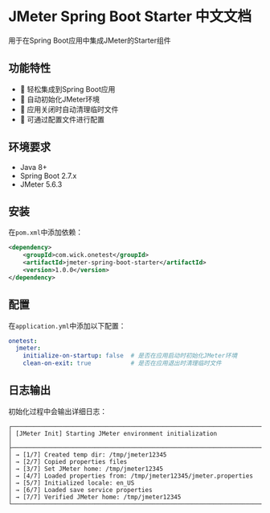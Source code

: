 # JMeter Spring Boot Starter 中文文档


用于在Spring Boot应用中集成JMeter的Starter组件

## 功能特性

- 🚀 轻松集成到Spring Boot应用
- 🔧 自动初始化JMeter环境
- 🧹 应用关闭时自动清理临时文件
- 📝 可通过配置文件进行配置

## 环境要求

- Java 8+
- Spring Boot 2.7.x
- JMeter 5.6.3

## 安装

在`pom.xml`中添加依赖：

```xml
<dependency>
    <groupId>com.wick.onetest</groupId>
    <artifactId>jmeter-spring-boot-starter</artifactId>
    <version>1.0.0</version>
</dependency>
```

## 配置

在`application.yml`中添加以下配置：

```yaml
onetest:
  jmeter:
    initialize-on-startup: false  # 是否在应用启动时初始化JMeter环境
    clean-on-exit: true           # 是否在应用退出时清理临时文件
```


## 日志输出

初始化过程中会输出详细日志：
```
┌────────────────────────────────────────────────────────────────────────────┐
│ [JMeter Init] Starting JMeter environment initialization                   │
├────────────────────────────────────────────────────────────────────────────┤
│ → [1/7] Created temp dir: /tmp/jmeter12345
│ → [2/7] Copied properties files
│ → [3/7] Set JMeter home: /tmp/jmeter12345
│ → [4/7] Loaded properties from: /tmp/jmeter12345/jmeter.properties
│ → [5/7] Initialized locale: en_US
│ → [6/7] Loaded save service properties
│ → [7/7] Verified JMeter home: /tmp/jmeter12345
└────────────────────────────────────────────────────────────────────────────┘
```

